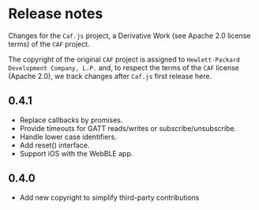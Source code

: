 # Release notes

Changes for the `Caf.js` project, a Derivative Work (see Apache 2.0 license terms) of the `CAF` project.

The  copyright of the original `CAF` project is assigned to `Hewlett-Packard Development Company, L.P.` and, to respect the terms of the `CAF` license (Apache 2.0), we track changes after `Caf.js` first release here.

## 0.4.1
 - Replace callbacks by promises.
 - Provide timeouts for GATT reads/writes or subscribe/unsubscribe.
 - Handle lower case identifiers.
 - Add reset() interface.
 - Support iOS with the WebBLE app.

## 0.4.0
 - Add new copyright to simplify third-party contributions
